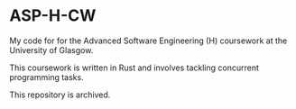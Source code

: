 # ASP-H-CW

My code for for the Advanced Software Engineering (H) coursework at the University of Glasgow.

This coursework is written in Rust and involves tackling concurrent programming tasks.

This repository is archived.
